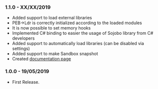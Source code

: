 ### 1.1.0 - XX/XX/2019
* Added support to load external libraries
* PEB->Ldr is correctly initialized according to the loaded modules
* It is now possible to set memory hooks
* Implemented C# binding to easier the usage of Sojobo library from C# developers
* Added support to automatically load libraries (can be disabled via settings)
* Added support to make Sandbox snapshot
* Created <a href="https://github.com/enkomio/Sojobo/blob/master/DOCUMENTATION.md">documentation page</a>

### 1.0.0 - 19/05/2019
* First Release.

